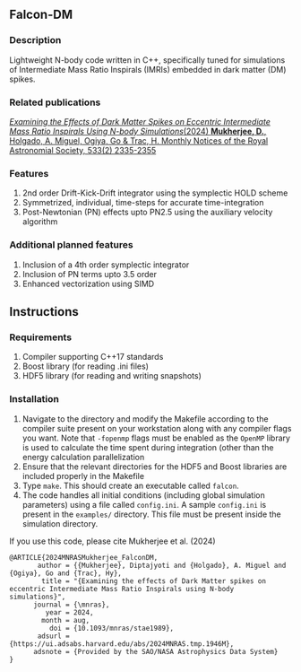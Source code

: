 ## Falcon-DM

### Description
Lightweight N-body code written in C++, specifically tuned for simulations of Intermediate Mass Ratio Inspirals (IMRIs) embedded in dark matter (DM) spikes.

### Related publications
[_Examining the Effects of Dark Matter Spikes on Eccentric Intermediate Mass Ratio Inspirals Using  N-body Simulations_(2024) **Mukherjee, D.**, Holgado, A. Miguel, Ogiya, Go & Trac, H. Monthly Notices of the Royal Astronomial Society, 533(2) 2335-2355](https://academic.oup.com/mnras/advance-article/doi/10.1093/mnras/stae1989/7737663)

### Features
1. 2nd order Drift-Kick-Drift integrator using the symplectic HOLD scheme
2. Symmetrized, individual, time-steps for accurate time-integration
3. Post-Newtonian (PN) effects upto PN2.5 using the auxiliary velocity algorithm

### Additional planned features
1. Inclusion of a 4th order symplectic integrator
2. Inclusion of PN terms upto 3.5 order
3. Enhanced vectorization using SIMD 

## Instructions

### Requirements
1. Compiler supporting C++17 standards
2. Boost library (for reading .ini files)
3. HDF5 library (for reading and writing snapshots)

### Installation
1. Navigate to the directory and modify the Makefile according to the compiler suite present on your workstation along with any compiler flags you want. Note that ```-fopenmp``` flags must be enabled as the ```OpenMP``` library is used to calculate the time spent during integration (other than the energy calculation parallelization
2. Ensure that the relevant directories for the HDF5 and Boost libraries are included properly in the Makefile
3. Type ```make```. This should create an executable called ```falcon```. 
4. The code handles all initial conditions (including global simulation parameters) using a file called ```config.ini```. A sample ```config.ini``` is present in the ```examples/``` directory. This file must be present inside the simulation directory.

If you use this code, please cite Mukherjee et al. (2024) 

```
@ARTICLE{2024MNRASMukherjee_FalconDM,
       author = {{Mukherjee}, Diptajyoti and {Holgado}, A. Miguel and {Ogiya}, Go and {Trac}, Hy},
        title = "{Examining the effects of Dark Matter spikes on eccentric Intermediate Mass Ratio Inspirals using N-body simulations}",
      journal = {\mnras},
         year = 2024,
        month = aug,
          doi = {10.1093/mnras/stae1989},
       adsurl = {https://ui.adsabs.harvard.edu/abs/2024MNRAS.tmp.1946M},
      adsnote = {Provided by the SAO/NASA Astrophysics Data System}
}

```
